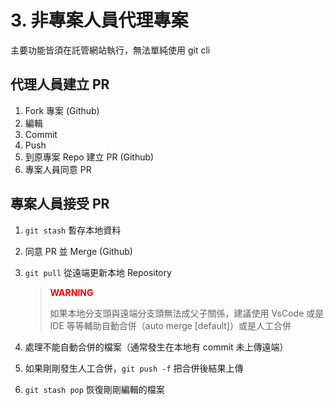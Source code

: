 
# 3. 非專案人員代理專案

主要功能皆須在託管網站執行，無法單純使用 git cli

## 代理人員建立 PR

1. Fork 專案 (Github)
2. 編輯
3. Commit
4. Push
5. 到原專案 Repo 建立 PR (Github)
6. 專案人員同意 PR

## 專案人員接受 PR

1. `git stash` 暫存本地資料

2. 同意 PR 並 Merge (Github)

3. `git pull` 從遠端更新本地 Repository

   > <p style="color: red;"><b>WARNING</b></p>
   > 如果本地分支頭與遠端分支頭無法成父子關係，建議使用 VsCode 或是 IDE 等等輔助自動合併（auto merge [default]）或是人工合併

4. 處理不能自動合併的檔案（通常發生在本地有 commit 未上傳遠端）

5. 如果剛剛發生人工合併，`git push -f` 把合併後結果上傳

6. `git stash pop` 恢復剛剛編輯的檔案
